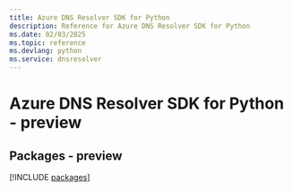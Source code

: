 ```yaml
---
title: Azure DNS Resolver SDK for Python
description: Reference for Azure DNS Resolver SDK for Python
ms.date: 02/03/2025
ms.topic: reference
ms.devlang: python
ms.service: dnsresolver
---
```

# Azure DNS Resolver SDK for Python - preview
## Packages - preview
[!INCLUDE [packages](dns-resolver-index.md)]